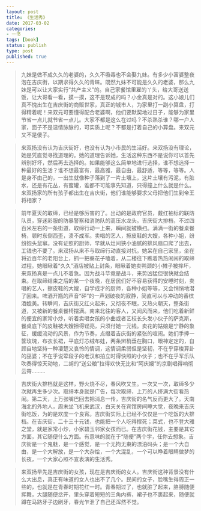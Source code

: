 ```yaml
---
layout: post
title: 《生活秀》
date: 2017-03-02
categories:
- 一书
tags: [book]
status: publish
type: post
published: true
---
```


>九妹是做不成久久的老婆的，久久不吸毒也不会娶九妹。有多少小富婆整夜泡在吉庆街，以期求得久久的青睐。既然九妹不可能是久久的老婆，那么九妹是可以让大家实行“共产主义”的。自己家餐馆里雇的丫头，给大哥送送饭，让大哥看一看，摸一摸，这不是现成的吗？小金真是对的。这小娘儿们真不愧出生在吉庆街的商贩世家，真正的城市人，为家里打一副小算盘，打得精着呢！来双元可要懂得配合老婆啊，他们要默契地过日子，能够为家里节省一点儿就节省一点儿。大家不都是这么在过吗？不杀熟杀谁？哪一户人家，面子不是温情脉脉的，可实质上呢？不都是打着自己的小算盘。来双元又不是傻子。

>来双扬没有认为吉庆街好，也没有认为小市民的生活好。来双扬没有理论，她是凭直觉寻找道理的。她的道理告诉她，生活这种东西不是说你可以首先辨别好坏，然后再去选择的。如果能够这么简单地进行选择，谁不想选择一种最好的生活？谁不想最富有，最高雅，最自由，最舒适，等等，等等。人是身不由己的，一出生就像种子落到了一片土壤上，这片土壤有污泥，有脏水，还是有花丛，有蜜罐，谁都不可能事先知道，只得撞上什么就是什么。来双扬家的所有孩子都出生在吉庆街，他们谁能够要求父母把他们生到帝王将相家？

>前年夏天的取缔，已经是够厉害的了。出动的是政府官员，戴红袖标的联防队员，穿迷彩服的防暴警察和消防队的高压水龙头。吉庆街大排档，不过四百米左右的一条街道，取缔行动一上来，瞬间就被横扫。满满一街的餐桌餐椅，顿时东倒西歪，溃不成军。卖唱的艺人，擦皮鞋的大嫂，各种小姐，纷纷抱头鼠窜。没有证照的厨师，早就从灶间狭小油腻的排风扇口爬了出去，工钱也不要了。来双扬从来不与取缔行动直接对抗。她呆在自己家里，坐在将近百年的老阳台上，抓一把葵花子嗑着，从二楼往下瞧着热热闹闹的取缔过程。她眼瞅着“久久”酒店被贴上封条，眼瞅着她卖鸭颈的小摊子被摔坏，来双扬真是一点儿不着急。因为战斗毕竟是战斗，来势凶猛但很快就会结束。在取缔结束之后的某一个夜晚，在居民们好不容易获得的安睡时刻，卖唱的艺人，擦皮鞋的大嫂，自学成才的厨师，各种小姐等等，又会悄悄地潜了回来。啤酒开瓶的声音“砰”的一声划破夜的寂静，简直可以与冲动的香槟酒媲美。转瞬间，吉庆街又红火起来，又彻夜不眠，又热火朝天，整条街道，又被新的餐桌餐椅摆满。南来北往的客人，又闻风而来，他们吃着新鲜的便宜的家常小炒，听着卖唱女孩的小曲或者艺校长头发小伙子的萨克斯，餐桌底下的皮鞋被大嫂擦得锃亮，只须付她一元钱。卖花的姑娘是宁静的象征，缓缓流动的风景，作为节奏，点缀着吉庆街的紧张的喧闹。她们手捧一筐玫瑰，布衣长裙，平底灯芯绒布娃，两条辫梢垂在胸口，眼神定定的，自顾自地坚持一种凄楚又哀怜的情调，这情调柔弱但是坚韧，不在乎穿梭算卦的巫婆；不在乎说荤段子的老汉和拍立时得快照的小伙子；也不在乎军乐队吹奏得惊天动地，二胡的“送公粮”拉得欢快无比和“阿庆嫂”的京剧唱得响彻云霄………

>吉庆街大排档就是这样，野火烧不尽，春风吹又生。一次又一次，取缔多少次就再生多少次。取缔本身就是广告，每次取缔，上万的人挤满大街看热闹。第二天，上万张嘴巴回去把消息一传，吉庆街的名气反而更大了。天南海北的外地人，周末坐飞机来武汉，白天关在宾馆房间睡大觉，夜晚来吉庆街吃饭，为的是欢度一个良宵。吉庆街实际上已经不仅仅是一个吃饭的大排档。在吉庆街，二十三十元钱，也能把一个人吃得撑死；菜式，也不登大雅之堂，就是家常小炒，小家碧玉邻家女孩而已。在吉庆街花钱，主要是其它方面，其它随便什么方面。有意味的就在于“随便”两个字，任你去想象。吉庆街是一个鬼魅，是一个感觉，是一个无拘无束的漂泊码头；是一个大自由，是一个大解放，是一个大杂烩，一个大混乱，一个可以睁着眼睛做梦的长夜，一个大家心照不宣表演的生活秀。

>来双扬早先是吉庆街的女孩，现在是吉庆街的女人。吉庆街这种背景没有什么大出息，真正有味道的女人也出不了几个。民间的女子，脸嘴生得周正一些的，也就是在青春时期花红一时。青春期过了，也就脏了起来，胳膊随便挥舞，大腿随便岔开，里头穿着短短的三角内裤，裙子也不裹起来，随便就蹲在马路牙子边刷牙，春光乍泄了自己还浑然不觉。










